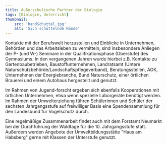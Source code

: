 ```yaml
---
title: Außerschulische Partner der Biologie
tags: [Biologie, Unterricht]
thumbnail: 
    src: 'handSchuttel.jpg'
    alt: 'Sich schüttelnde Hände'
---
```


Kontakte mit der Berufswelt herzustellen und Einblicke in Unternehmen, Behörden und das Arbeitsleben zu vermitteln, sind insbesondere Anliegen der P- (und W-) Seminare in der Qualifikationsphase (Oberstufe) des Gymnasiums. In den vergangenen Jahren wurde hierbei z.B. Kontakte zu Gartenbaubetrieben, Baustoffunternehmen, Landratsamt (Untere Naturschutzbehörde/Landschaftspflegeverband), Beratungsstellen, AOK, Unternehmen der Energiebranche, Bund Naturschutz, einer örtlichen Brauerei und einem Autohaus hergestellt und genutzt. 

Im Rahmen von Jugend-forscht ergeben sich ebenfalls Kooperationen mit örtlichen Unternehmen, etwa wenn spezielle Laborgeräte benötigt werden. Im Rahmen der Umwelterziehung führen Schülerinnen und Schüler der sechsten Jahrgangsstufe auf freiwilliger Basis eine Spendensammlung für den Landesbund für Vogelschutz durch. 

Eine regelmäßige Zusammenarbeit findet auch mit dem Forstamt Neumarkt bei der Durchführung der Waldtage für die 10. Jahrgangsstufe statt. Außerdem werden Angebote der Umweltbildungsstätte "Haus am Habsberg" gerne mit Klassen der Unterstufe genutzt. 